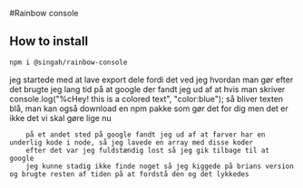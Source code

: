 #Rainbow console

## How to install
```bash
npm i @singah/rainbow-console
````

jeg startede med at lave export dele fordi det ved jeg hvordan man gør
efter det brugte jeg lang tid på at google
    der fandt jeg ud af at hvis man skriver 
        console.log("%cHey! this is a colored text", "color:blue");
        så bliver texten blå, man kan også download en npm pakke som gør det for dig men det er ikke det vi skal gøre lige nu

        på et andet sted på google fandt jeg ud af at farver har en underlig kode i node, så jeg lavede en array med disse koder 
        efter det var jeg fuldstændig lost så jeg gik tilbage til at google
        jeg kunne stadig ikke finde noget så jeg kiggede på brians version og brugte resten af tiden på at fordstå den og det lykkedes